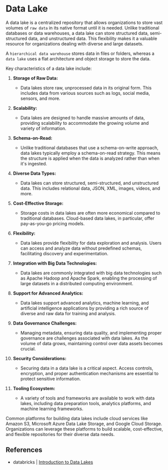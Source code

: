 # Data Lake

A data lake is a centralized repository that allows organizations to store vast volumes of `raw data` in its native format until it is needed. Unlike traditional databases or data warehouses, a data lake can store structured data, semi-structured data, and unstructured data. This flexibility makes it a valuable resource for organizations dealing with diverse and large datasets.

A `hierarchical data warehouse` stores data in files or folders, whereas a `data lake` uses a flat architecture and object storage to store the data.‍

Key characteristics of a data lake include:

1. **Storage of Raw Data:**
   - Data lakes store raw, unprocessed data in its original form. This includes data from various sources such as logs, social media, sensors, and more.

2. **Scalability:**
   - Data lakes are designed to handle massive amounts of data, providing scalability to accommodate the growing volume and variety of information.

3. **Schema-on-Read:**
   - Unlike traditional databases that use a schema-on-write approach, data lakes typically employ a schema-on-read strategy. This means the structure is applied when the data is analyzed rather than when it's ingested.

4. **Diverse Data Types:**
   - Data lakes can store structured, semi-structured, and unstructured data. This includes relational data, JSON, XML, images, videos, and more.

5. **Cost-Effective Storage:**
   - Storage costs in data lakes are often more economical compared to traditional databases. Cloud-based data lakes, in particular, offer pay-as-you-go pricing models.

6. **Flexibility:**
   - Data lakes provide flexibility for data exploration and analysis. Users can access and analyze data without predefined schemas, facilitating discovery and experimentation.

7. **Integration with Big Data Technologies:**
   - Data lakes are commonly integrated with big data technologies such as Apache Hadoop and Apache Spark, enabling the processing of large datasets in a distributed computing environment.

8. **Support for Advanced Analytics:**
   - Data lakes support advanced analytics, machine learning, and artificial intelligence applications by providing a rich source of diverse and raw data for training and analysis.

9. **Data Governance Challenges:**
   - Managing metadata, ensuring data quality, and implementing proper governance are challenges associated with data lakes. As the volume of data grows, maintaining control over data assets becomes crucial.

10. **Security Considerations:**
    - Securing data in a data lake is a critical aspect. Access controls, encryption, and proper authentication mechanisms are essential to protect sensitive information.

11. **Tooling Ecosystem:**
    - A variety of tools and frameworks are available to work with data lakes, including data preparation tools, analytics platforms, and machine learning frameworks.

Common platforms for building data lakes include cloud services like Amazon S3, Microsoft Azure Data Lake Storage, and Google Cloud Storage. Organizations can leverage these platforms to build scalable, cost-effective, and flexible repositories for their diverse data needs.

## References

* databricks | [Introduction to Data Lakes](https://www.databricks.com/discover/data-lakes/introduction)
